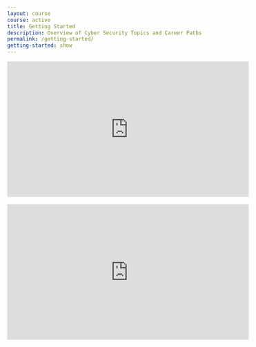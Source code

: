 ```yaml
---
layout: course
course: active
title: Getting Started
description: Overview of Cyber Security Topics and Career Paths
permalink: /getting-started/
getting-started: show
---
```


<div class="embed-responsive embed-responsive-16by9">
  <iframe width="560" height="315" src="https://www.youtube-nocookie.com/embed/C1mVcP0Qems" frameborder="0" allow="autoplay; encrypted-media" allowfullscreen></iframe>
</div><br>

<div class="embed-responsive embed-responsive-16by9">
  <iframe width="560" height="315" src="https://www.youtube-nocookie.com/embed/0g7iGBfQ7iA" frameborder="0" allow="autoplay; encrypted-media" allowfullscreen></iframe>
</div><br>
